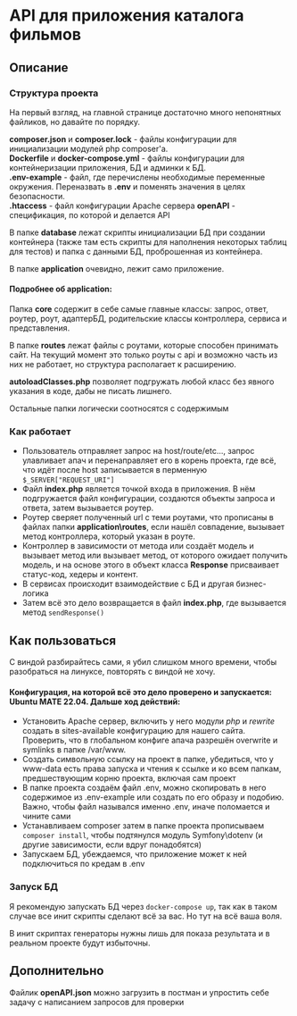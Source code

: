 # API для приложения каталога фильмов

## Описание

### Структура проекта

На первый взгляд, на главной странице достаточно много непонятных файликов, но давайте по порядку.

**composer.json** и **composer.lock** - файлы конфигурации для инициализации модулей php composer'а. <br>
**Dockerfile** и **docker-compose.yml** - файлы конфигурации для контейнеризации приложения, БД и админки к БД. <br>
**.env-example** - файл, где перечислены необходимые переменные окружения. Переназвать в **.env** и поменять значения в целях безопасности. <br>
**.htaccess** - файл конфигурации Apache сервера
**openAPI** - спецификация, по которой и делается API

В папке **database** лежат скрипты инициализации БД при создании контейнера (также там есть скрипты для наполнения некоторых таблиц для тестов) и папка с данными БД, проброшенная из контейнера.

В папке **application** очевидно, лежит само приложение.
 
#### Подробнее об **application**:

Папка **core** содержит в себе самые главные классы: запрос, ответ, роутер, роут, адаптерБД, родительские классы контроллера, сервиса и представления.

В папке **routes** лежат файлы с роутами, которые способен принимать сайт. На текущий момент это только роуты с api и возможно часть из них не работает, но структура располагает к расширению.

**autoloadClasses.php** позволяет подгружать любой класс без явного указания в коде, дабы не писать лишнего.

Остальные папки логически соотносятся с содержимым

### Как работает

+ Пользователь отправляет запрос на host/route/etc..., запрос улавливает апач и перенаправляет его в корень проекта, где всё, что идёт после host записывается в перменную `$_SERVER["REQUEST_URI"]`
+ Файл **index.php** является точкой входа в приложения. В нём подгружается файл конфигурации, создаются объекты запроса и ответа, затем вызывается роутер. 
+ Роутер сверяет полученный url с теми роутами, что прописаны в файлах папки **application\routes**, если нашёл совпадение, вызывает метод контроллера, который указан в роуте. 
+ Контроллер в зависимости от метода или создаёт модель и вызывает метод или вызывает метод, от которого ожидает получить модель, и на основе этого в объект класса **Response** присваивает статус-код, хедеры и контент.
+ В сервисах происходит взаимодействие с БД и другая бизнес-логика
+ Затем всё это дело возвращается в файл **index.php**, где вызывается метод `sendResponse()`

## Как пользоваться

С виндой разбирайтесь сами, я убил слишком много времени, чтобы разобраться на линуксе, повторять с виндой не хочу.

#### Конфигурация, на которой всё это дело проверено и запускается: Ubuntu MATE 22.04. Дальше ход действий: 

* Установить Apache сервер, включить у него модули *php* и *rewrite* создать в sites-available конфигурацию для нашего сайта. Проверить, что в глобальном конфиге апача разрешён overwrite и symlinks в папке /var/www.
* Создать символьную ссылку на проект в папке, убедиться, что у www-data есть права запуска и чтения к ссылке и ко всем папкам, предшествующим корню проекта, включая сам проект
* В папке проекта создаём файл .env, можно скопировать в него содержимое из .env-example или создать по его образу и подобию. Важно, чтобы файл назывался именно .env, иначе поломается и чините сами
* Устанавливаем composer затем в папке проекта прописываем `composer install`, чтобы подтянулся модуль Symfony\dotenv (и другие зависимости, если вдруг понадобятся) 
* Запускаем БД, убеждаемся, что приложение может к ней подключиться по кредам в .env

### Запуск БД

Я рекомендую запускать БД через `docker-compose up`, так как в таком случае все инит скрипты сделают всё за вас. Но тут на всё ваша воля.

В инит скриптах генераторы нужны лишь для показа результата и в реальном проекте будут избыточны.

## Дополнительно

Файлик **openAPI.json** можно загрузить в постман и упростить себе задачу с написанием запросов для проверки